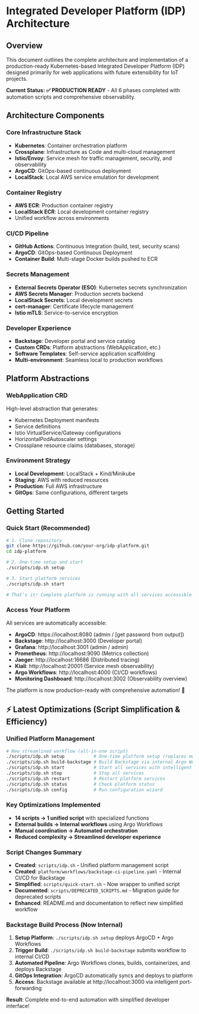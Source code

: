# Integrated Developer Platform (IDP) Architecture

## Overview

This document outlines the complete architecture and implementation of a production-ready Kubernetes-based Integrated Developer Platform (IDP) designed primarily for web applications with future extensibility for IoT projects.

**Current Status: ✅ PRODUCTION READY** - All 6 phases completed with automation scripts and comprehensive observability.

## Architecture Components

### Core Infrastructure Stack

- **Kubernetes**: Container orchestration platform
- **Crossplane**: Infrastructure as Code and multi-cloud management
- **Istio/Envoy**: Service mesh for traffic management, security, and observability
- **ArgoCD**: GitOps-based continuous deployment
- **LocalStack**: Local AWS service emulation for development

### Container Registry

- **AWS ECR**: Production container registry
- **LocalStack ECR**: Local development container registry
- Unified workflow across environments

### CI/CD Pipeline

- **GitHub Actions**: Continuous Integration (build, test, security scans)
- **ArgoCD**: GitOps-based Continuous Deployment
- **Container Build**: Multi-stage Docker builds pushed to ECR

### Secrets Management

- **External Secrets Operator (ESO)**: Kubernetes secrets synchronization
- **AWS Secrets Manager**: Production secrets backend
- **LocalStack Secrets**: Local development secrets
- **cert-manager**: Certificate lifecycle management
- **Istio mTLS**: Service-to-service encryption

### Developer Experience

- **Backstage**: Developer portal and service catalog
- **Custom CRDs**: Platform abstractions (WebApplication, etc.)
- **Software Templates**: Self-service application scaffolding
- **Multi-environment**: Seamless local to production workflows

## Platform Abstractions

### WebApplication CRD

High-level abstraction that generates:

- Kubernetes Deployment manifests
- Service definitions
- Istio VirtualService/Gateway configurations
- HorizontalPodAutoscaler settings
- Crossplane resource claims (databases, storage)

### Environment Strategy

- **Local Development**: LocalStack + Kind/Minikube
- **Staging**: AWS with reduced resources
- **Production**: Full AWS infrastructure
- **GitOps**: Same configurations, different targets

## Getting Started

### Quick Start (Recommended)

```bash
# 1. Clone repository
git clone https://github.com/your-org/idp-platform.git
cd idp-platform

# 2. One-time setup and start
./scripts/idp.sh setup

# 3. Start platform services
./scripts/idp.sh start

# That's it! Complete platform is running with all services accessible
```

### Access Your Platform

All services are automatically accessible:
- **ArgoCD**: https://localhost:8080 (admin / [get password from output])
- **Backstage**: http://localhost:3000 (Developer portal)
- **Grafana**: http://localhost:3001 (admin / admin)
- **Prometheus**: http://localhost:9090 (Metrics collection)
- **Jaeger**: http://localhost:16686 (Distributed tracing)
- **Kiali**: http://localhost:20001 (Service mesh observability)
- **Argo Workflows**: http://localhost:4000 (CI/CD workflows)
- **Monitoring Dashboard**: http://localhost:3002 (Observability overview)

The platform is now production-ready with comprehensive automation! 🎉

## ⚡ Latest Optimizations (Script Simplification & Efficiency)

### Unified Platform Management
```bash
# New streamlined workflow (all-in-one script)
./scripts/idp.sh setup           # One-time platform setup (replaces multiple scripts)
./scripts/idp.sh build-backstage # Build Backstage via internal Argo Workflows
./scripts/idp.sh start           # Start all services with intelligent discovery
./scripts/idp.sh stop            # Stop all services
./scripts/idp.sh restart         # Restart platform services
./scripts/idp.sh status          # Check platform status
./scripts/idp.sh config          # Run configuration wizard
```

### Key Optimizations Implemented
- **14 scripts → 1 unified script** with specialized functions
- **External builds → Internal workflows** using Argo Workflows  
- **Manual coordination → Automated orchestration**
- **Reduced complexity → Streamlined developer experience**

### Script Changes Summary
- **Created**: `scripts/idp.sh` - Unified platform management script
- **Created**: `platform/workflows/backstage-ci-pipeline.yaml` - Internal CI/CD for Backstage
- **Simplified**: `scripts/quick-start.sh` - Now wrapper to unified script
- **Documented**: `scripts/DEPRECATED_SCRIPTS.md` - Migration guide for deprecated scripts
- **Enhanced**: README.md and documentation to reflect new simplified workflow

### Backstage Build Process (Now Internal)
1. **Setup Platform**: `./scripts/idp.sh setup` deploys ArgoCD + Argo Workflows
2. **Trigger Build**: `./scripts/idp.sh build-backstage` submits workflow to internal CI/CD  
3. **Automated Pipeline**: Argo Workflows clones, builds, containerizes, and deploys Backstage
4. **GitOps Integration**: ArgoCD automatically syncs and deploys to platform
5. **Access**: Backstage available at http://localhost:3000 via intelligent port-forwarding

**Result**: Complete end-to-end automation with simplified developer interface!